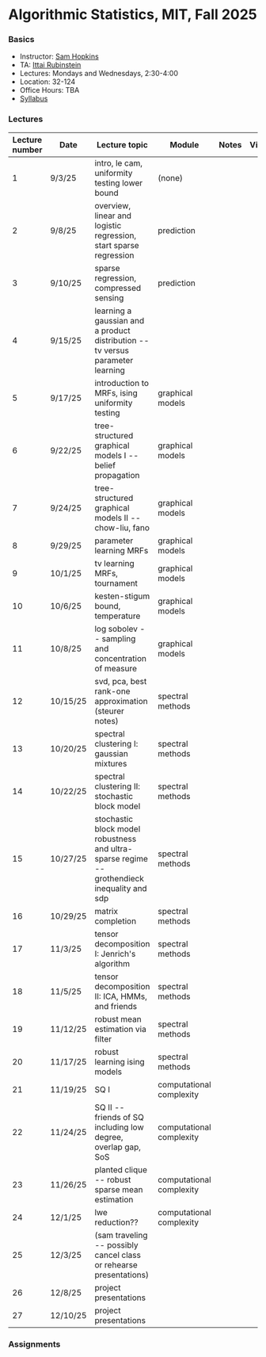 # Algorithmic Statistics, MIT, Fall 2025

### Basics

- Instructor: [Sam Hopkins](https://www.samuelbhopkins.com)
- TA: [Ittai Rubinstein](https://ittairubinstein.bitbucket.io/)
- Lectures: Mondays and Wednesdays, 2:30-4:00
- Location: 32-124
- Office Hours: TBA
- [Syllabus](syllabus.pdf)

### Lectures


| Lecture number | Date     | Lecture topic                                                                                | Module                   | Notes | Video |
| -------------- | -------- | -------------------------------------------------------------------------------------------- | ------------------------ | ----- | ----- |
| 1              | 9/3/25   | intro, le cam, uniformity testing lower bound                                                | (none)                   |       |       |
| 2              | 9/8/25   | overview, linear and logistic regression, start sparse regression                            | prediction               |       |       |
| 3              | 9/10/25  | sparse regression, compressed sensing                                                        | prediction               |       |       |
| 4              | 9/15/25  | learning a gaussian and a product distribution -- tv versus parameter learning               |                          |       |       |
| 5              | 9/17/25  | introduction to MRFs, ising uniformity testing                                               | graphical models         |       |       |
| 6              | 9/22/25  | tree-structured graphical models I -- belief propagation                                     | graphical models         |       |       |
| 7              | 9/24/25  | tree-structured graphical models II -- chow-liu, fano                                        | graphical models         |       |       |
| 8              | 9/29/25  | parameter learning MRFs                                                                      | graphical models         |       |       |
| 9              | 10/1/25  | tv learning MRFs, tournament                                                                 | graphical models         |       |       |
| 10             | 10/6/25  | kesten-stigum bound, temperature                                                             | graphical models         |       |       |
| 11             | 10/8/25  | log sobolev -- sampling and concentration of measure                                         | graphical models         |       |       |
| 12             | 10/15/25 | svd, pca, best rank-one approximation (steurer notes)                                        | spectral methods         |       |       |
| 13             | 10/20/25 | spectral clustering I: gaussian mixtures                                                     | spectral methods         |       |       |
| 14             | 10/22/25 | spectral clustering II: stochastic block model                                               | spectral methods         |       |       |
| 15             | 10/27/25 | stochastic block model robustness and ultra-sparse regime -- grothendieck inequality and sdp | spectral methods         |       |       |
| 16             | 10/29/25 | matrix completion                                                                            | spectral methods         |       |       |
| 17             | 11/3/25  | tensor decomposition I: Jenrich's algorithm                                                  | spectral methods         |       |       |
| 18             | 11/5/25  | tensor decomposition II: ICA, HMMs, and friends                                              | spectral methods         |       |       |
| 19             | 11/12/25 | robust mean estimation via filter                                                            | spectral methods         |       |       |
| 20             | 11/17/25 | robust learning ising models                                                                 | spectral methods         |       |       |
| 21             | 11/19/25 | SQ I                                                                                         | computational complexity |       |       |
| 22             | 11/24/25 | SQ II -- friends of SQ including low degree, overlap gap, SoS                                | computational complexity |       |       |
| 23             | 11/26/25 | planted clique -- robust sparse mean estimation                                              | computational complexity |       |       |
| 24             | 12/1/25  | lwe reduction??                                                                              | computational complexity |       |       |
| 25             | 12/3/25  | (sam traveling -- possibly cancel class or rehearse presentations)                           |                          |       |       |
| 26             | 12/8/25  | project presentations                                                                        |                          |       |       |
| 27             | 12/10/25 | project presentations                                                                        |                          |       |       |


### Assignments
